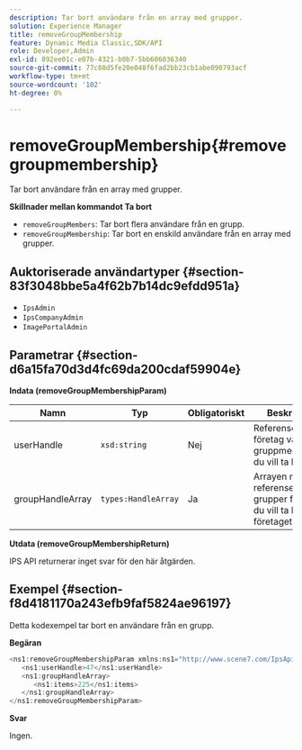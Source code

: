 ```yaml
---
description: Tar bort användare från en array med grupper.
solution: Experience Manager
title: removeGroupMembership
feature: Dynamic Media Classic,SDK/API
role: Developer,Admin
exl-id: 892ee01c-e07b-4321-b0b7-5bb606036340
source-git-commit: 77c88d5fe20e048f6fad2bb23cb1abe090793acf
workflow-type: tm+mt
source-wordcount: '102'
ht-degree: 0%

---
```


# removeGroupMembership{#removegroupmembership}

Tar bort användare från en array med grupper.

**Skillnader mellan kommandot Ta bort**

* `removeGroupMembers`: Tar bort flera användare från en grupp.
* `removeGroupMembership`: Tar bort en enskild användare från en array med grupper.

## Auktoriserade användartyper {#section-83f3048bbe5a4f62b7b14dc9efdd951a}

* `IpsAdmin`
* `IpsCompanyAdmin`
* `ImagePortalAdmin`

## Parametrar {#section-d6a15fa70d3d4fc69da200cdaf59904e}

**Indata (removeGroupMembershipParam)**

| Namn | Typ | Obligatoriskt | Beskrivning |
|---|---|---|---|
| userHandle | `xsd:string` | Nej | Referensen till det företag vars gruppmedlemskap du vill ta bort. |
| groupHandleArray | `types:HandleArray` | Ja | Arrayen med referenser till grupper från vilka du vill ta bort företaget. |

**Utdata (removeGroupMembershipReturn)**

IPS API returnerar inget svar för den här åtgärden.

## Exempel {#section-f8d4181170a243efb9faf5824ae96197}

Detta kodexempel tar bort en användare från en grupp.

**Begäran**

```java
<ns1:removeGroupMembershipParam xmlns:ns1="http://www.scene7.com/IpsApi/xsd">
   <ns1:userHandle>47</ns1:userHandle>
   <ns1:groupHandleArray>
      <ns1:items>225</ns1:items>
   </ns1:groupHandleArray>
</ns1:removeGroupMembershipParam>
```

**Svar**

Ingen.
